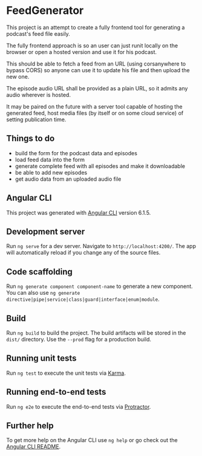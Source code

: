 # FeedGenerator

This project is an attempt to create a fully frontend tool for generating a podcast's feed file easily.

The fully frontend approach is so an user can just runit locally on the browser or open a hosted version and use it for his podcast.

This should be able to fetch a feed from an URL (using corsanywhere to bypass CORS) so anyone can use it to update his file and then upload the new one.

The episode audio URL shall be provided as a plain URL, so it admits any audio wherever is hosted.

It may be paired on the future with a server tool capable of hosting the generated feed, host media files (by itself or on some cloud service) of setting publication time.

## Things to do

* build the form for the podcast data and episodes
* load feed data into the form
* generate complete feed with all episodes and make it downloadable
* be able to add new episodes
* get audio data from an uploaded audio file

## Angular CLI

This project was generated with [Angular CLI](https://github.com/angular/angular-cli) version 6.1.5.

## Development server

Run `ng serve` for a dev server. Navigate to `http://localhost:4200/`. The app will automatically reload if you change any of the source files.

## Code scaffolding

Run `ng generate component component-name` to generate a new component. You can also use `ng generate directive|pipe|service|class|guard|interface|enum|module`.

## Build

Run `ng build` to build the project. The build artifacts will be stored in the `dist/` directory. Use the `--prod` flag for a production build.

## Running unit tests

Run `ng test` to execute the unit tests via [Karma](https://karma-runner.github.io).

## Running end-to-end tests

Run `ng e2e` to execute the end-to-end tests via [Protractor](http://www.protractortest.org/).

## Further help

To get more help on the Angular CLI use `ng help` or go check out the [Angular CLI README](https://github.com/angular/angular-cli/blob/master/README.md).
